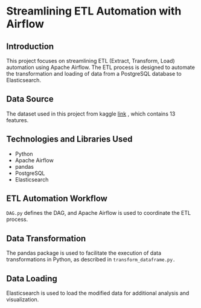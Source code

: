 # Streamlining ETL Automation with Airflow


## Introduction

This project focuses on streamlining ETL (Extract, Transform, Load) automation using Apache Airflow. The ETL process is designed to automate the transformation and loading of data from a PostgreSQL database to Elasticsearch.
## Data Source

The dataset used in this project from kaggle [link](https://www.kaggle.com/datasets/harishkumardatalab/housing-price-prediction) , which contains 13 features.
## Technologies and Libraries Used

- Python
- Apache Airflow
- pandas
- PostgreSQL
- Elasticsearch

## ETL Automation Workflow

`DAG.py` defines the DAG, and Apache Airflow is used to coordinate the ETL process.

## Data Transformation

The pandas package is used to facilitate the execution of data transformations in Python, as described in `transform_dataframe.py.`

## Data Loading

Elasticsearch is used to load the modified data for additional analysis and visualization.
